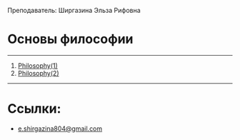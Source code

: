 Преподаватель: Ширгазина Эльза Рифовна
# Основы философии
---
1. [Philosophy(1)](Philosophy(1).md)
2. [Philosophy(2)](Philosophy(2).md)

---
# Ссылки:
- e.shirgazina804@gmail.com
